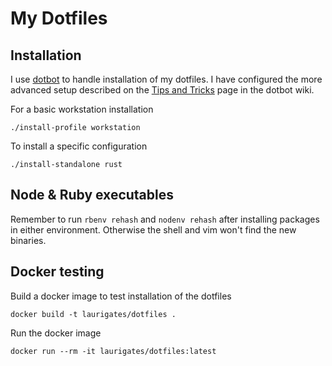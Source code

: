 # My Dotfiles

## Installation

I use [dotbot](https://github.com/anishathalye/dotbot) to handle installation of my dotfiles.
I have configured the more advanced setup described on the
[Tips and Tricks](https://github.com/anishathalye/dotbot/wiki/Tips-and-Tricks#more-advanced-setup)
page in the dotbot wiki.

For a basic workstation installation

```
./install-profile workstation
```

To install a specific configuration

```
./install-standalone rust
```

## Node & Ruby executables

Remember to run `rbenv rehash` and `nodenv rehash` after installing packages in
either environment. Otherwise the shell and vim won't find the new binaries.

## Docker testing

Build a docker image to test installation of the dotfiles

```shell
docker build -t laurigates/dotfiles .
```

Run the docker image

```shell
docker run --rm -it laurigates/dotfiles:latest
```
